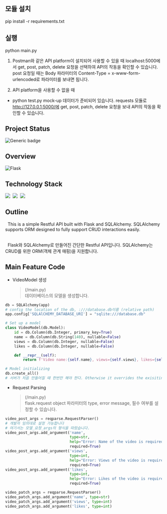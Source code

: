 ## 모듈 설치

pip install -r requirements.txt

## 실행

python main.py

1. Postman와 같은 API platform이 설치되어 사용할 수 있을 때
   localhost:5000에서 get, post, patch, delete 요청을 선택하여 API의 작동을 확인할 수 있습니다. post 요청일 때는 Body 파라미터의 Content-Type = x-www-form-urlencoded로 파라미터를 보내면 됩니다.

2. API platform을 사용할 수 없을 때

- python test.py
  mock-up 데이터가 준비되어 있습니다. requests 모듈로 http://127.0.0.1:5000/에 get, post, patch, delete 요청을 보내 API의 작동을 확인할 수 있습니다.

## Project Status

![Generic badge](https://img.shields.io/badge/build-passing-green.svg)

## Overview

![Flask](https://user-images.githubusercontent.com/58083434/131241846-68a75bb6-3ab1-4378-a937-6d3fac058cf7.gif)

## Technology Stack

<img src="https://img.shields.io/badge/Python-3766AB?style=flat-square&logo=Python&logoColor=white"/></a>&nbsp;
<img src="https://img.shields.io/badge/Flask-000000?style=flat-square&logo=Flask&logoColor=white"/></a>&nbsp;
<img src="https://img.shields.io/badge/SQLAlchemy-CC2927?style=flat-square&logo=Databricks&logoColor=white"/></a>&nbsp;

## Outline

&nbsp; This is a simple Restful API built with Flask and SQLAlchemy. SQLAlchemy supports ORM designed to fully support CRUD interactions easily.

<br/>
&nbsp; Flask와 SQLAlchemy로 만들어진 간단한 Restful API입니다. SQLAlchemy는 CRUD를 위한 ORM(객체 관계 매핑)을 지원합니다.

## Main Feature Code

- VideoModel 생성 <br/>
  > (/main.py) <br/>
  > 데이터베이스의 모델을 생성합니다. <br/>

```python
db = SQLAlchemy(app)
# config the location of the db, :///database.db이름 (relative path)
app.config['SQLAlCHEMY_DATABASE_URI'] = "sqlite:///database.db"

# Set up a model
class VideoModel(db.Model):
    id = db.Column(db.Integer, primary_key=True)
    name = db.Column(db.String(140), nullable=False)
    views = db.Column(db.Integer, nullable=False)
    likes = db.Column(db.Integer, nullable=False)

    def __repr__(self):
        return f'Video name:{self.name}, views={self.views}, likes={self.likes}'

# Model initializing
db.create_all()
# 서버가 처음 만들어질 때 한번만 해야 한다. Otherwise it overrides the exisiting data
```

- Request Parsing <br/>
  > (/main.py) <br/>
  > flask.request object 파라미터의 type, error message, 필수 여부를 설정할 수 있습니다. <br/>

```python
video_post_args = reqparse.RequestParser()
# 개발자 임의대로 설정 가능합니다
# 여기서는 모델_요청_args의 형식을 따랐습니다.
video_post_args.add_argument('name',
                             type=str,
                             help="Error: Name of the video is required.",
                             required=True)
video_post_args.add_argument('views',
                             type=int,
                             help="Error: Views of the video is required.",
                             required=True)
video_post_args.add_argument('likes',
                             type=int,
                             help="Error: Likes of the video is required.",
                             required=True)

video_patch_args = reqparse.RequestParser()
video_patch_args.add_argument('name', type=str)
video_patch_args.add_argument('views', type=int)
video_patch_args.add_argument('likes', type=int)
```

